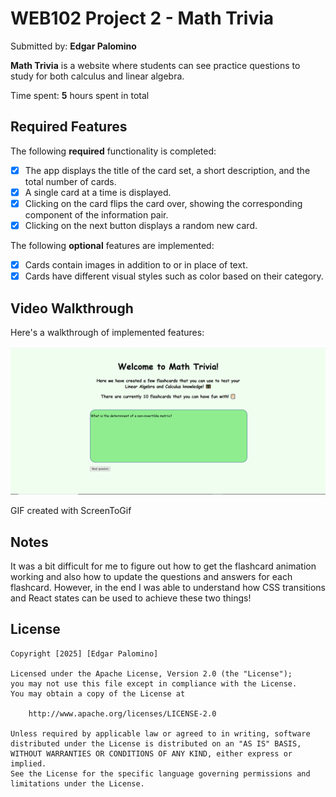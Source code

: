 # WEB102 Project 2 - Math Trivia

Submitted by: **Edgar Palomino**

**Math Trivia** is a website where students can see practice questions to study for both calculus and linear algebra.

Time spent: **5** hours spent in total

## Required Features

The following **required** functionality is completed:

* [X] The app displays the title of the card set, a short description, and the total number of cards.
* [X] A single card at a time is displayed.
* [X] Clicking on the card flips the card over, showing the corresponding component of the information pair.
* [X] Clicking on the next button displays a random new card.

The following **optional** features are implemented:

* [X] Cards contain images in addition to or in place of text.
* [X] Cards have different visual styles such as color based on their category.

## Video Walkthrough

Here's a walkthrough of implemented features:

<img src='Animation.gif' title='Video Walkthrough' width='' alt='Video Walkthrough' />

GIF created with ScreenToGif

## Notes

It was a bit difficult for me to figure out how to get the flashcard animation working and also how to update the questions and answers for each flashcard. However, in the end I was able to understand how CSS transitions and React states can be used to achieve these two things!

## License

    Copyright [2025] [Edgar Palomino]

    Licensed under the Apache License, Version 2.0 (the "License");
    you may not use this file except in compliance with the License.
    You may obtain a copy of the License at

        http://www.apache.org/licenses/LICENSE-2.0

    Unless required by applicable law or agreed to in writing, software
    distributed under the License is distributed on an "AS IS" BASIS,
    WITHOUT WARRANTIES OR CONDITIONS OF ANY KIND, either express or implied.
    See the License for the specific language governing permissions and
    limitations under the License.

